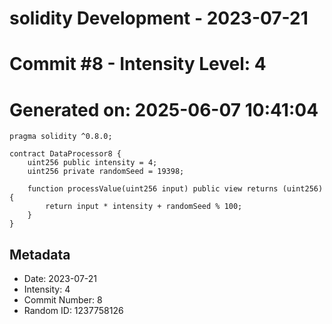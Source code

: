 ﻿# solidity Development - 2023-07-21
# Commit #8 - Intensity Level: 4
# Generated on: 2025-06-07 10:41:04
```solidity
pragma solidity ^0.8.0;

contract DataProcessor8 {
    uint256 public intensity = 4;
    uint256 private randomSeed = 19398;

    function processValue(uint256 input) public view returns (uint256) {
        return input * intensity + randomSeed % 100;
    }
}
```
## Metadata
- Date: 2023-07-21
- Intensity: 4
- Commit Number: 8
- Random ID: 1237758126
